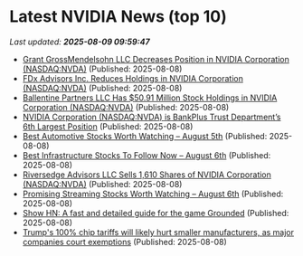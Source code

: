 # Latest NVIDIA News (top 10)
_Last updated: **2025-08-09 09:59:47**_

- [Grant GrossMendelsohn LLC Decreases Position in NVIDIA Corporation (NASDAQ:NVDA)](https://www.etfdailynews.com/2025/08/08/grant-grossmendelsohn-llc-decreases-position-in-nvidia-corporation-nasdaqnvda/) (Published: 2025-08-08)
- [FDx Advisors Inc. Reduces Holdings in NVIDIA Corporation (NASDAQ:NVDA)](https://www.etfdailynews.com/2025/08/08/fdx-advisors-inc-reduces-holdings-in-nvidia-corporation-nasdaqnvda/) (Published: 2025-08-08)
- [Ballentine Partners LLC Has $50.91 Million Stock Holdings in NVIDIA Corporation (NASDAQ:NVDA)](https://www.etfdailynews.com/2025/08/08/ballentine-partners-llc-has-50-91-million-stock-holdings-in-nvidia-corporation-nasdaqnvda/) (Published: 2025-08-08)
- [NVIDIA Corporation (NASDAQ:NVDA) is BankPlus Trust Department’s 6th Largest Position](https://www.etfdailynews.com/2025/08/08/nvidia-corporation-nasdaqnvda-is-bankplus-trust-departments-6th-largest-position/) (Published: 2025-08-08)
- [Best Automotive Stocks Worth Watching – August 5th](https://www.etfdailynews.com/2025/08/08/best-automotive-stocks-worth-watching-august-5th/) (Published: 2025-08-08)
- [Best Infrastructure Stocks To Follow Now – August 6th](https://www.etfdailynews.com/2025/08/08/best-infrastructure-stocks-to-follow-now-august-6th/) (Published: 2025-08-08)
- [Riversedge Advisors LLC Sells 1,610 Shares of NVIDIA Corporation (NASDAQ:NVDA)](https://www.etfdailynews.com/2025/08/08/riversedge-advisors-llc-sells-1610-shares-of-nvidia-corporation-nasdaqnvda/) (Published: 2025-08-08)
- [Promising Streaming Stocks Worth Watching – August 6th](https://www.etfdailynews.com/2025/08/08/promising-streaming-stocks-worth-watching-august-6th/) (Published: 2025-08-08)
- [Show HN: A fast and detailed guide for the game Grounded](https://grounded2.net) (Published: 2025-08-08)
- [Trump's 100% chip tariffs will likely hurt smaller manufacturers, as major companies court exemptions](https://www.tomshardware.com/tech-industry/semiconductors/trumps-100-percent-chip-tariffs-will-likely-hurt-smaller-manufacturers-as-major-companies-court-exemptions) (Published: 2025-08-08)
